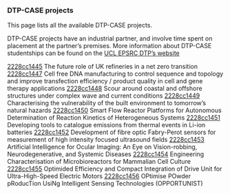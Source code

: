 ### DTP-CASE projects

This page lists all the available DTP-CASE projects.

DTP-CASE projects have an industrial partner, and involve time spent on placement at the partner’s premises. More information about DTP-CASE studentships can be found on the [UCL EPSRC DTP’s website](https://www.ucl.ac.uk/)

[2228cc1445](../projects/2228cc1445.md) The future role of UK refineries in a net zero transition
[2228cc1447](../projects/2228cc1447.md) Cell free DNA manufacturing to control sequence and topology and improve transfection efficiency / product quality in cell and gene therapy applications
[2228cc1448](../projects/2228cc1448.md) Scour around coastal and offshore structures under complex wave and current conditions
[2228cc1449](../projects/2228cc1449.md) Characterising the vulnerability of the built environment to tomorrow’s natural hazards
[2228cc1450](../projects/2228cc1450.md) Smart Flow Reactor Platforms for Autonomous Determination of Reaction Kinetics of Heterogeneous Systems
[2228cc1451](../projects/2228cc1451.md) Developing tools to catalogue emissions from thermal events in Li-ion batteries
[2228cc1452](../projects/2228cc1452.md) Development of fibre optic Fabry-Perot sensors for measurement of high intensity focused ultrasound fields
[2228cc1453](../projects/2228cc1453.md) Artificial Intelligence for Ocular Imaging: An Eye on Vision-robbing, Neurodegenerative, and Systemic Diseases
[2228cc1454](../projects/2228cc1454.md) Engineering Characterisation of Microbioreactors for Mammalian Cell Culture
[2228cc1455](../projects/2228cc1455.md) Optimided Efficiency and Compact Integration of Drive Unit for Ultra-High-Speed Electric Motors
[2228cc1456](../projects/2228cc1456.md) OPtimise POwder pRoducTion UsiNg Intelligent Sensing Technologies (OPPORTUNIST)

